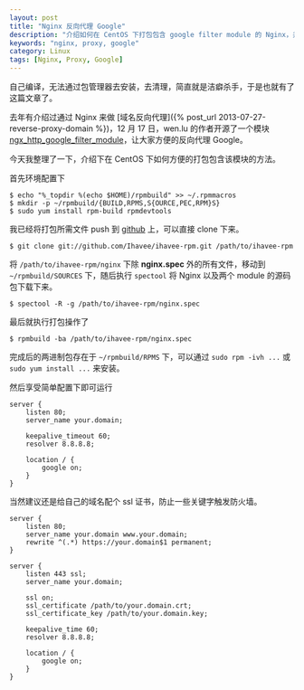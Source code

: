 ```yaml
---
layout: post
title: "Nginx 反向代理 Google"
description: "介绍如何在 CentOS 下打包包含 google filter module 的 Nginx，并简单配置"
keywords: "nginx, proxy, google"
category: Linux
tags: [Nginx, Proxy, Google]
---
```


自己编译，无法通过包管理器去安装，去清理，简直就是洁癖杀手，于是也就有了这篇文章了。

去年有介绍过通过 Nginx 来做 [域名反向代理]({% post_url  2013-07-27-reverse-proxy-domain %})，12 月 17 日，wen.lu 的作者开源了一个模块 [ngx\_http\_google\_filter\_module](https://github.com/cuber/ngx_http_google_filter_module)，让大家方便的反向代理 Google。

今天我整理了一下，介绍下在 CentOS 下如何方便的打包包含该模块的方法。

首先环境配置下

    $ echo "%_topdir %(echo $HOME)/rpmbuild" >> ~/.rpmmacros
    $ mkdir -p ~/rpmbuild/{BUILD,RPMS,S{OURCE,PEC,RPM}S}
    $ sudo yum install rpm-build rpmdevtools

<!-- more -->
我已经将打包所需文件 push 到 [github](https://github.com/Ihavee/ihavee-rpm/tree/master/nginx) 上，可以直接 clone 下来。

    $ git clone git://github.com/Ihavee/ihavee-rpm.git /path/to/ihavee-rpm

将 `/path/to/ihavee-rpm/nginx` 下除 **nginx.spec** 外的所有文件，移动到 `~/rpmbuild/SOURCES` 下，随后执行 `spectool` 将 Nginx 以及两个 module 的源码包下载下来。

    $ spectool -R -g /path/to/ihavee-rpm/nginx.spec

最后就执行打包操作了

    $ rpmbuild -ba /path/to/ihavee-rpm/nginx.spec

完成后的两进制包存在于 `~/rpmbuild/RPMS` 下，可以通过 `sudo rpm -ivh ...` 或 `sudo yum install ...` 来安装。

然后享受简单配置下即可运行

```nginx
server {
    listen 80;
    server_name your.domain;

    keepalive_timeout 60;
    resolver 8.8.8.8;

    location / {
        google on;
    }
}
```

当然建议还是给自己的域名配个 ssl 证书，防止一些关键字触发防火墙。

```nginx
server {
    listen 80;
    server_name your.domain www.your.domain;
    rewrite ^(.*) https://your.domain$1 permanent;
}

server {
    listen 443 ssl;
    server_name your.domain;

    ssl on;
    ssl_certificate /path/to/your.domain.crt;
    ssl_certificate_key /path/to/your.domain.key;

    keepalive_time 60;
    resolver 8.8.8.8;

    location / {
        google on;
    }
}
```
